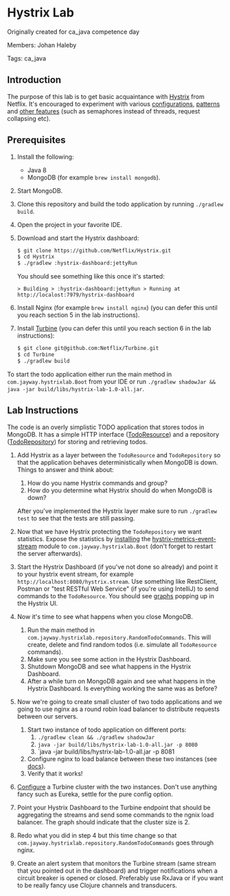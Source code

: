 Hystrix Lab
===========

Originally created for ca_java competence day
  
Members: Johan Haleby

Tags: ca_java

Introduction
------------
The purpose of this lab is to get basic acquaintance with <a href="https://github.com/Netflix/Hystrix">Hystrix</a> from Netflix. 
It's encouraged to experiment with various <a href="https://github.com/Netflix/Hystrix/wiki/Configuration">configurations</a>, 
<a href="https://github.com/Netflix/Hystrix/wiki/How-To-Use#Common-Patterns">patterns</a> and <a href="https://github.com/Netflix/Hystrix/wiki">other features</a>
(such as semaphores instead of threads, request collapsing etc).

Prerequisites
-------------

1. Install the following: 
    * Java 8 
    * MongoDB (for example `brew install mongodb`).
2. Start MongoDB.
3. Clone this repository and build the todo application by running `./gradlew build`.
4. Open the project in your favorite IDE.
5. Download and start the Hystrix dashboard:
    ```bash
    $ git clone https://github.com/Netflix/Hystrix.git
    $ cd Hystrix
    $ ./gradlew :hystrix-dashboard:jettyRun
    ```
    
    You should see something like this once it's started:
    ```bsh
    > Building > :hystrix-dashboard:jettyRun > Running at http://localost:7979/hystrix-dashboard
    ```
6. Install Nginx (for example `brew install nginx`) (you can defer this until you reach section 5 in the lab instructions).
7. Install <a href="https://github.com/Netflix/Turbine">Turbine</a> (you can defer this until you reach section 6 in the lab instructions):
    
    ```bash
    $ git clone git@github.com:Netflix/Turbine.git
    $ cd Turbine
    $ ./gradlew build
    ```

To start the todo application either run the main method in `com.jayway.hystrixlab.Boot` from your IDE or run `./gradlew shadowJar && java -jar build/libs/hystrix-lab-1.0-all.jar`.    

Lab Instructions
----------------
The code is an overly simplistic TODO application that stores todos in MongoDB. It has a simple HTTP interface 
(<a href="https://github.com/jayway/lab_hystrix/blob/master/src/main/java/com/jayway/hystrixlab/http/TodoResource.java">TodoResource</a>) and
a repository (<a href="https://github.com/jayway/lab_hystrix/blob/master/src/main/java/com/jayway/hystrixlab/repository/TodoRepository.java">TodoRepository</a>)
for storing and retrieving todos.

1. Add Hystrix as a layer between the `TodoResource` and `TodoRepository` so that the application behaves deterministically when MongoDB is down. 
    Things to answer and think about:
    1. How do you name Hystrix commands and group?
    2. How do you determine what Hystrix should do when MongoDB is down?
    
    After you've implemented the Hystrix layer make sure to run `./gradlew test` to see that the tests are still passing.
2. Now that we have Hystrix protecting the `TodoRepository` we want statistics. Expose the statistics by 
   <a href="https://github.com/Netflix/Hystrix/tree/master/hystrix-contrib/hystrix-metrics-event-stream#installation">installing</a> the 
   <a href="https://github.com/Netflix/Hystrix/tree/master/hystrix-contrib/hystrix-metrics-event-stream">hystrix-metrics-event-stream</a> module to
   `com.jayway.hystrixlab.Boot` (don't forget to restart the server afterwards).
3. Start the Hystrix Dashboard (if you've not done so already) and point it to your hystrix event stream, for example `http://localhost:8080/hystrix.stream`.
   Use something like RestClient, Postman or "test RESTful Web Service" (if you're using IntelliJ) to send commands to the `TodoResource`. 
   You should see <a href="https://github.com/Netflix/Hystrix/tree/master/hystrix-dashboard#example">graphs</a> popping up in the Hystrix UI.
4. Now it's time to see what happens when you close MongoDB. 
    1. Run the main method in `com.jayway.hystrixlab.repository.RandomTodoCommands`. This will create, delete and find random todos (i.e. simulate all `TodoResource` commands).
    2. Make sure you see some action in the Hystrix Dashboard.
    3. Shutdown MongoDB and see what happens in the Hystrix Dashboard.
    4. After a while turn on MongoDB again and see what happens in the Hystrix Dashboard. Is everything working the same was as before?
5. Now we're going to create small cluster of two todo applications and we going to use nginx as a round robin load balancer to distribute requests
   between our servers.
    1. Start two instance of todo application on different ports:
        1. `./gradlew clean && ./gradlew shadowJar` 
        2. `java -jar build/libs/hystrix-lab-1.0-all.jar -p 8080`
        3. `java -jar build/libs/hystrix-lab-1.0-all.jar -p 8081         
    2. Configure nginx to load balance between these two instances (see <a href="http://nginx.org/en/docs/http/load_balancing.html">docs</a>).
    3. Verify that it works!
6. <a href="https://github.com/Netflix/Turbine/wiki/Getting-Started-(1.x)#configure-turbine">Configure</a> a Turbine cluster with the two instances. Don't use anything fancy such as Eureka, settle for the pure config option.
7. Point your Hystrix Dashboard to the Turbine endpoint that should be aggregating the streams and send some commands to the ngnix load balancer. The graph should indicate that the cluster size is 2.
8. Redo what you did in step 4 but this time change so that `com.jayway.hystrixlab.repository.RandomTodoCommands` goes through nginx.
9. Create an alert system that monitors the Turbine stream (same stream that you pointed out in the dashboard) and trigger notifications when a circuit breaker is opened or closed. 
   Preferably use RxJava or if you want to be really fancy use Clojure channels and transducers.